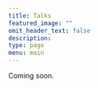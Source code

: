 ```yaml
---
title: Talks
featured_image: ""
omit_header_text: false
description:
type: page
menu: main
---
```


Coming soon.